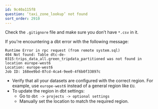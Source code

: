 ```yaml
---
id: 9c40a115f8
question: ‘taxi_zone_lookup’ not found
sort_order: 2910
---
```


Check the `.gitignore` file and make sure you don’t have `*.csv` in it.

If you're encountering a dbt error with the following message:

```
Runtime Error in rpc request (from remote system.sql)
404 Not found: Table dtc-de-0315:trips_data_all.green_tripdata_partitioned was not found in location europe-west6
Location: europe-west6
Job ID: 168ee9bd-07cd-4ca4-9ee0-4f6b0f33897c
```

- Verify that all your datasets are configured with the correct region. For example, use `europe-west6` instead of a general region like `EU`.
- To update the region in dbt settings:
  - Go to `dbt -> projects -> optional settings` 
  - Manually set the location to match the required region.